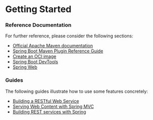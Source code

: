 # Getting Started

### Reference Documentation
For further reference, please consider the following sections:

* [Official Apache Maven documentation](https://maven.apache.org/guides/index.html)
* [Spring Boot Maven Plugin Reference Guide](https://docs.spring.io/spring-boot/docs/2.7.13.RELEASE/maven-plugin/reference/html/)
* [Create an OCI image](https://docs.spring.io/spring-boot/docs/2.7.13.RELEASE/maven-plugin/reference/html/#build-image)
* [Spring Boot DevTools](https://docs.spring.io/spring-boot/docs/2.7.13.RELEASE/reference/htmlsingle/#using.devtools)
* [Spring Web](https://docs.spring.io/spring-boot/docs/2.7.13.RELEASE/reference/htmlsingle/#web)

### Guides
The following guides illustrate how to use some features concretely:

* [Building a RESTful Web Service](https://spring.io/guides/gs/rest-service/)
* [Serving Web Content with Spring MVC](https://spring.io/guides/gs/serving-web-content/)
* [Building REST services with Spring](https://spring.io/guides/tutorials/rest/)

